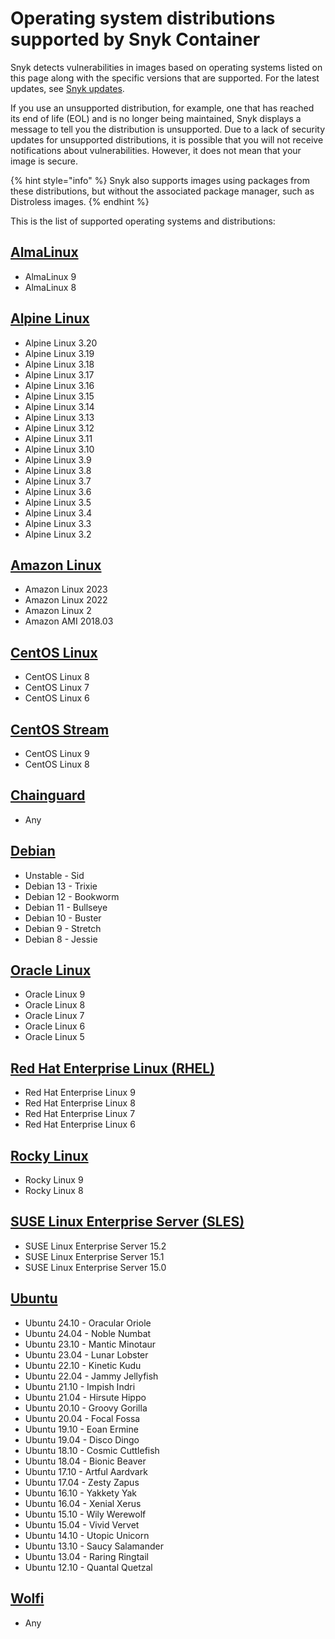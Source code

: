 # Operating system distributions supported by Snyk Container

Snyk detects vulnerabilities in images based on operating systems listed on this page along with the specific versions that are supported. For the latest updates, see [Snyk updates](https://updates.snyk.io).

If you use an unsupported distribution, for example, one that has reached its end of life (EOL) and is no longer being maintained, Snyk displays a message to tell you the distribution is unsupported. Due to a lack of security updates for unsupported distributions, it is possible that you will not receive notifications about vulnerabilities. However, it does not mean that your image is secure.

{% hint style="info" %}
Snyk also supports images using packages from these distributions, but without the associated package manager, such as Distroless images.
{% endhint %}

This is the list of supported operating systems and distributions:

## [AlmaLinux](https://almalinux.org/)

* AlmaLinux 9
* AlmaLinux 8

## [Alpine Linux](https://www.alpinelinux.org/)

* Alpine Linux 3.20
* Alpine Linux 3.19
* Alpine Linux 3.18
* Alpine Linux 3.17
* Alpine Linux 3.16
* Alpine Linux 3.15
* Alpine Linux 3.14
* Alpine Linux 3.13
* Alpine Linux 3.12
* Alpine Linux 3.11
* Alpine Linux 3.10
* Alpine Linux 3.9
* Alpine Linux 3.8
* Alpine Linux 3.7
* Alpine Linux 3.6
* Alpine Linux 3.5
* Alpine Linux 3.4
* Alpine Linux 3.3
* Alpine Linux 3.2

## [Amazon Linux](https://aws.amazon.com/linux/)

* Amazon Linux 2023
* Amazon Linux 2022
* Amazon Linux 2
* Amazon AMI 2018.03

## [CentOS Linux](https://www.centos.org/centos-linux/)

* CentOS Linux 8
* CentOS Linux 7
* CentOS Linux 6

## [CentOS Stream](https://www.centos.org/centos-stream/)

* CentOS Linux 9
* CentOS Linux 8

## [Chainguard](https://www.chainguard.dev/)

* Any

## [Debian](https://www.debian.org/)

* Unstable - Sid
* Debian 13 - Trixie
* Debian 12 - Bookworm
* Debian 11 - Bullseye
* Debian 10 - Buster
* Debian 9 - Stretch
* Debian 8 - Jessie

## [Oracle Linux](https://www.oracle.com/linux/)

* Oracle Linux 9
* Oracle Linux 8
* Oracle Linux 7
* Oracle Linux 6
* Oracle Linux 5

## [Red Hat Enterprise Linux (RHEL)](https://www.redhat.com/technologies/linux-platforms/enterprise-linux)

* Red Hat Enterprise Linux 9
* Red Hat Enterprise Linux 8
* Red Hat Enterprise Linux 7
* Red Hat Enterprise Linux 6

## [Rocky Linux](https://rockylinux.org/)

* Rocky Linux 9
* Rocky Linux 8

## [SUSE Linux Enterprise Server (SLES)](https://www.suse.com/products/server/)

* SUSE Linux Enterprise Server 15.2
* SUSE Linux Enterprise Server 15.1
* SUSE Linux Enterprise Server 15.0

## [Ubuntu](https://ubuntu.com/)

* Ubuntu 24.10 - Oracular Oriole
* Ubuntu 24.04 - Noble Numbat
* Ubuntu 23.10 - Mantic Minotaur
* Ubuntu 23.04 - Lunar Lobster
* Ubuntu 22.10 - Kinetic Kudu
* Ubuntu 22.04 - Jammy Jellyfish
* Ubuntu 21.10 - Impish Indri&#x20;
* Ubuntu 21.04 - Hirsute Hippo&#x20;
* Ubuntu 20.10 - Groovy Gorilla&#x20;
* Ubuntu 20.04 - Focal Fossa&#x20;
* Ubuntu 19.10 - Eoan Ermine&#x20;
* Ubuntu 19.04 - Disco Dingo&#x20;
* Ubuntu 18.10 - Cosmic Cuttlefish&#x20;
* Ubuntu 18.04 - Bionic Beaver&#x20;
* Ubuntu 17.10 - Artful Aardvark&#x20;
* Ubuntu 17.04 - Zesty Zapus&#x20;
* Ubuntu 16.10 - Yakkety Yak&#x20;
* Ubuntu 16.04 - Xenial Xerus&#x20;
* Ubuntu 15.10 - Wily Werewolf&#x20;
* Ubuntu 15.04 - Vivid Vervet&#x20;
* Ubuntu 14.10 - Utopic Unicorn&#x20;
* Ubuntu 13.10 - Saucy Salamander&#x20;
* Ubuntu 13.04 - Raring Ringtail&#x20;
* Ubuntu 12.10 - Quantal Quetzal

## [Wolfi](https://github.com/wolfi-dev)

* Any&#x20;

